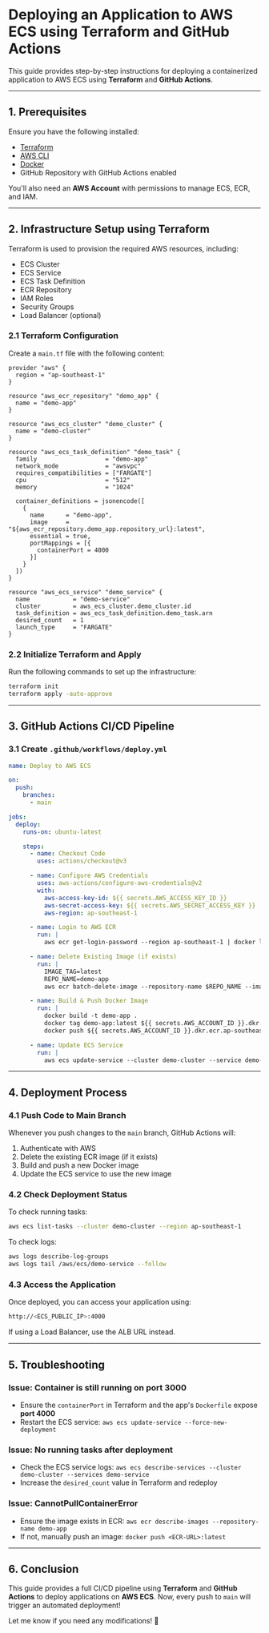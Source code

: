 # Deploying an Application to AWS ECS using Terraform and GitHub Actions

This guide provides step-by-step instructions for deploying a containerized application to AWS ECS using **Terraform** and **GitHub Actions**.

---

## **1. Prerequisites**

Ensure you have the following installed:
- [Terraform](https://www.terraform.io/downloads.html)
- [AWS CLI](https://docs.aws.amazon.com/cli/latest/userguide/install-cliv2.html)
- [Docker](https://www.docker.com/get-started)
- GitHub Repository with GitHub Actions enabled

You'll also need an **AWS Account** with permissions to manage ECS, ECR, and IAM.

---

## **2. Infrastructure Setup using Terraform**

Terraform is used to provision the required AWS resources, including:
- ECS Cluster
- ECS Service
- ECS Task Definition
- ECR Repository
- IAM Roles
- Security Groups
- Load Balancer (optional)

### **2.1 Terraform Configuration**

Create a `main.tf` file with the following content:

```hcl
provider "aws" {
  region = "ap-southeast-1"
}

resource "aws_ecr_repository" "demo_app" {
  name = "demo-app"
}

resource "aws_ecs_cluster" "demo_cluster" {
  name = "demo-cluster"
}

resource "aws_ecs_task_definition" "demo_task" {
  family                   = "demo-app"
  network_mode             = "awsvpc"
  requires_compatibilities = ["FARGATE"]
  cpu                      = "512"
  memory                   = "1024"

  container_definitions = jsonencode([
    {
      name      = "demo-app",
      image     = "${aws_ecr_repository.demo_app.repository_url}:latest",
      essential = true,
      portMappings = [{
        containerPort = 4000
      }]
    }
  ])
}

resource "aws_ecs_service" "demo_service" {
  name            = "demo-service"
  cluster         = aws_ecs_cluster.demo_cluster.id
  task_definition = aws_ecs_task_definition.demo_task.arn
  desired_count   = 1
  launch_type     = "FARGATE"
}
```

### **2.2 Initialize Terraform and Apply**

Run the following commands to set up the infrastructure:
```sh
terraform init
terraform apply -auto-approve
```

---

## **3. GitHub Actions CI/CD Pipeline**

### **3.1 Create `.github/workflows/deploy.yml`**

```yaml
name: Deploy to AWS ECS

on:
  push:
    branches:
      - main

jobs:
  deploy:
    runs-on: ubuntu-latest

    steps:
      - name: Checkout Code
        uses: actions/checkout@v3

      - name: Configure AWS Credentials
        uses: aws-actions/configure-aws-credentials@v2
        with:
          aws-access-key-id: ${{ secrets.AWS_ACCESS_KEY_ID }}
          aws-secret-access-key: ${{ secrets.AWS_SECRET_ACCESS_KEY }}
          aws-region: ap-southeast-1

      - name: Login to AWS ECR
        run: |
          aws ecr get-login-password --region ap-southeast-1 | docker login --username AWS --password-stdin ${{ secrets.AWS_ACCOUNT_ID }}.dkr.ecr.ap-southeast-1.amazonaws.com

      - name: Delete Existing Image (if exists)
        run: |
          IMAGE_TAG=latest
          REPO_NAME=demo-app
          aws ecr batch-delete-image --repository-name $REPO_NAME --image-ids imageTag=$IMAGE_TAG || true

      - name: Build & Push Docker Image
        run: |
          docker build -t demo-app .
          docker tag demo-app:latest ${{ secrets.AWS_ACCOUNT_ID }}.dkr.ecr.ap-southeast-1.amazonaws.com/demo-app:latest
          docker push ${{ secrets.AWS_ACCOUNT_ID }}.dkr.ecr.ap-southeast-1.amazonaws.com/demo-app:latest

      - name: Update ECS Service
        run: |
          aws ecs update-service --cluster demo-cluster --service demo-service --desired-count 1 --force-new-deployment
```

---

## **4. Deployment Process**

### **4.1 Push Code to Main Branch**
Whenever you push changes to the `main` branch, GitHub Actions will:
1. Authenticate with AWS
2. Delete the existing ECR image (if it exists)
3. Build and push a new Docker image
4. Update the ECS service to use the new image

### **4.2 Check Deployment Status**
To check running tasks:
```sh
aws ecs list-tasks --cluster demo-cluster --region ap-southeast-1
```

To check logs:
```sh
aws logs describe-log-groups
aws logs tail /aws/ecs/demo-service --follow
```

### **4.3 Access the Application**
Once deployed, you can access your application using:
```sh
http://<ECS_PUBLIC_IP>:4000
```
If using a Load Balancer, use the ALB URL instead.

---

## **5. Troubleshooting**

### **Issue: Container is still running on port 3000**
- Ensure the `containerPort` in Terraform and the app's `Dockerfile` expose **port 4000**
- Restart the ECS service: `aws ecs update-service --force-new-deployment`

### **Issue: No running tasks after deployment**
- Check the ECS service logs: `aws ecs describe-services --cluster demo-cluster --services demo-service`
- Increase the `desired_count` value in Terraform and redeploy

### **Issue: CannotPullContainerError**
- Ensure the image exists in ECR: `aws ecr describe-images --repository-name demo-app`
- If not, manually push an image: `docker push <ECR-URL>:latest`

---

## **6. Conclusion**
This guide provides a full CI/CD pipeline using **Terraform** and **GitHub Actions** to deploy applications on **AWS ECS**. Now, every push to `main` will trigger an automated deployment!

Let me know if you need any modifications! 🚀


